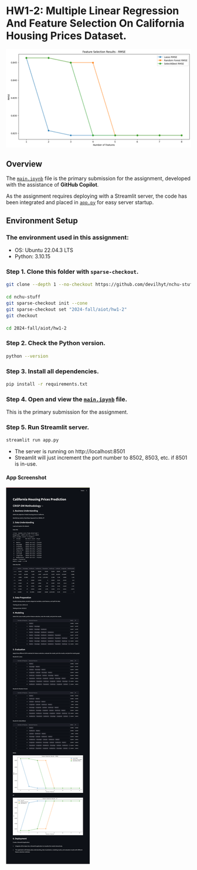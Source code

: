 # HW1-2: Multiple Linear Regression And Feature Selection On California Housing Prices Dataset.

![rmse](image/rmse.png)

## Overview


The [`main.ipynb`](main.ipynb) file is the primary submission for the assignment, developed with the assistance of **GitHub Copilot**.

As the assignment requires deploying with a Streamlit server, the code has been integrated and placed in [`app.py`](app.py) for easy server startup.

## Environment Setup

### The environment used in this assignment:
  - OS: Ubuntu 22.04.3 LTS
  - Python: 3.10.15

### Step 1. Clone this folder with `sparse-checkout`.
  ```bash
  git clone --depth 1 --no-checkout https://github.com/devilhyt/nchu-stuff.git

  cd nchu-stuff
  git sparse-checkout init --cone
  git sparse-checkout set "2024-fall/aiot/hw1-2"
  git checkout
  
  cd 2024-fall/aiot/hw1-2
  ```

### Step 2. Check the Python version.
  ```bash
  python --version
  ```
### Step 3. Install all dependencies.
  ```bash
  pip install -r requirements.txt
  ```
### Step 4. Open and view the [`main.ipynb`](main.ipynb) file.
  This is the primary submission for the assignment.

### Step 5. Run Streamlit server.
  ```bash
  streamlit run app.py
  ```
  - The server is running on http://localhost:8501
  - Streamlit will just increment the port number to 8502, 8503, etc. if 8501 is in-use.

  #### App Screenshot
  ![APP Screenshot](image/app.png)